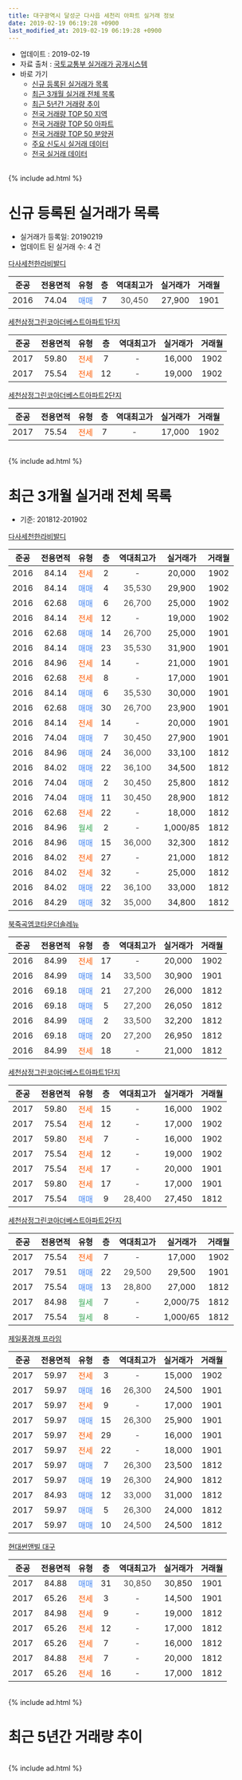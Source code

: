 ```yaml
---
title: 대구광역시 달성군 다사읍 세천리 아파트 실거래 정보
date: 2019-02-19 06:19:28 +0900
last_modified_at: 2019-02-19 06:19:28 +0900
---
```


* 업데이트 : 2019-02-19
* 자료 출처 : [국토교통부 실거래가 공개시스템](http://rt.molit.go.kr)
* 바로 가기
    * [신규 등록된 실거래가 목록](#신규-등록된-실거래가-목록)
    * [최근 3개월 실거래 전체 목록](#최근-3개월-실거래-전체-목록)
    * [최근 5년간 거래량 추이](#최근-5년간-거래량-추이)
    * [전국 거래량 TOP 50 지역](https://inasie.github.io/apt-trade-info/최근-3개월-전국에서-가장-거래가-많이-발생한-지역)
    * [전국 거래량 TOP 50 아파트](https://inasie.github.io/apt-trade-info/최근-3개월-전국에서-가장-거래가-많이-발생한-아파트)
    * [전국 거래량 TOP 50 분양권](https://inasie.github.io/apt-trade-info/최근-3개월-전국에서-가장-거래가-많이-발생한-분양권)
    * [주요 신도시 실거래 데이터](https://inasie.github.io/apt-trade-info/주요-신도시)
    * [전국 실거래 데이터](https://inasie.github.io/apt-trade-info/전국)
<br>
{% include ad.html %}
<br>

# 신규 등록된 실거래가 목록
* 실거래가 등록일: 20190219
* 업데이트 된 실거래 수: 4 건


[다사세천한라비발디](https://search.naver.com/search.naver?query=%EB%8C%80%EA%B5%AC%EA%B4%91%EC%97%AD%EC%8B%9C+%EB%8B%AC%EC%84%B1%EA%B5%B0+%EB%8B%A4%EC%82%AC%EC%9D%8D+%EC%84%B8%EC%B2%9C%EB%A6%AC+%EB%8B%A4%EC%82%AC%EC%84%B8%EC%B2%9C%ED%95%9C%EB%9D%BC%EB%B9%84%EB%B0%9C%EB%94%94)

|준공|전용면적|유형|층|역대최고가|실거래가|거래월|
|:---:|:---:|:---:|:---:|:---:|:---:|:---:|
|2016|74.04|<span style="color:#4285f3">매매</span>|7|<span style="color:#444444">30,450</span>|27,900|1901|

[세천삼정그린코아더베스트아파트1단지](https://search.naver.com/search.naver?query=%EB%8C%80%EA%B5%AC%EA%B4%91%EC%97%AD%EC%8B%9C+%EB%8B%AC%EC%84%B1%EA%B5%B0+%EB%8B%A4%EC%82%AC%EC%9D%8D+%EC%84%B8%EC%B2%9C%EB%A6%AC+%EC%84%B8%EC%B2%9C%EC%82%BC%EC%A0%95%EA%B7%B8%EB%A6%B0%EC%BD%94%EC%95%84%EB%8D%94%EB%B2%A0%EC%8A%A4%ED%8A%B8%EC%95%84%ED%8C%8C%ED%8A%B81%EB%8B%A8%EC%A7%80)

|준공|전용면적|유형|층|역대최고가|실거래가|거래월|
|:---:|:---:|:---:|:---:|:---:|:---:|:---:|
|2017|59.80|<span style="color:#ff5a00">전세</span>|7|<span style="color:#444444">-</span>|16,000|1902|
|2017|75.54|<span style="color:#ff5a00">전세</span>|12|<span style="color:#444444">-</span>|19,000|1902|

[세천삼정그린코아더베스트아파트2단지](https://search.naver.com/search.naver?query=%EB%8C%80%EA%B5%AC%EA%B4%91%EC%97%AD%EC%8B%9C+%EB%8B%AC%EC%84%B1%EA%B5%B0+%EB%8B%A4%EC%82%AC%EC%9D%8D+%EC%84%B8%EC%B2%9C%EB%A6%AC+%EC%84%B8%EC%B2%9C%EC%82%BC%EC%A0%95%EA%B7%B8%EB%A6%B0%EC%BD%94%EC%95%84%EB%8D%94%EB%B2%A0%EC%8A%A4%ED%8A%B8%EC%95%84%ED%8C%8C%ED%8A%B82%EB%8B%A8%EC%A7%80)

|준공|전용면적|유형|층|역대최고가|실거래가|거래월|
|:---:|:---:|:---:|:---:|:---:|:---:|:---:|
|2017|75.54|<span style="color:#ff5a00">전세</span>|7|<span style="color:#444444">-</span>|17,000|1902|


<br>
{% include ad.html %}
<br>

# 최근 3개월 실거래 전체 목록
* 기준: 201812-201902


[다사세천한라비발디](https://search.naver.com/search.naver?query=%EB%8C%80%EA%B5%AC%EA%B4%91%EC%97%AD%EC%8B%9C+%EB%8B%AC%EC%84%B1%EA%B5%B0+%EB%8B%A4%EC%82%AC%EC%9D%8D+%EC%84%B8%EC%B2%9C%EB%A6%AC+%EB%8B%A4%EC%82%AC%EC%84%B8%EC%B2%9C%ED%95%9C%EB%9D%BC%EB%B9%84%EB%B0%9C%EB%94%94)

|준공|전용면적|유형|층|역대최고가|실거래가|거래월|
|:---:|:---:|:---:|:---:|:---:|:---:|:---:|
|2016|84.14|<span style="color:#ff5a00">전세</span>|2|<span style="color:#444444">-</span>|20,000|1902|
|2016|84.14|<span style="color:#4285f3">매매</span>|4|<span style="color:#444444">35,530</span>|29,900|1902|
|2016|62.68|<span style="color:#4285f3">매매</span>|6|<span style="color:#444444">26,700</span>|25,000|1902|
|2016|84.14|<span style="color:#ff5a00">전세</span>|12|<span style="color:#444444">-</span>|19,000|1902|
|2016|62.68|<span style="color:#4285f3">매매</span>|14|<span style="color:#444444">26,700</span>|25,000|1901|
|2016|84.14|<span style="color:#4285f3">매매</span>|23|<span style="color:#444444">35,530</span>|31,900|1901|
|2016|84.96|<span style="color:#ff5a00">전세</span>|14|<span style="color:#444444">-</span>|21,000|1901|
|2016|62.68|<span style="color:#ff5a00">전세</span>|8|<span style="color:#444444">-</span>|17,000|1901|
|2016|84.14|<span style="color:#4285f3">매매</span>|6|<span style="color:#444444">35,530</span>|30,000|1901|
|2016|62.68|<span style="color:#4285f3">매매</span>|30|<span style="color:#444444">26,700</span>|23,900|1901|
|2016|84.14|<span style="color:#ff5a00">전세</span>|14|<span style="color:#444444">-</span>|20,000|1901|
|2016|74.04|<span style="color:#4285f3">매매</span>|7|<span style="color:#444444">30,450</span>|27,900|1901|
|2016|84.96|<span style="color:#4285f3">매매</span>|24|<span style="color:#444444">36,000</span>|33,100|1812|
|2016|84.02|<span style="color:#4285f3">매매</span>|22|<span style="color:#444444">36,100</span>|34,500|1812|
|2016|74.04|<span style="color:#4285f3">매매</span>|2|<span style="color:#444444">30,450</span>|25,800|1812|
|2016|74.04|<span style="color:#4285f3">매매</span>|11|<span style="color:#444444">30,450</span>|28,900|1812|
|2016|62.68|<span style="color:#ff5a00">전세</span>|22|<span style="color:#444444">-</span>|18,000|1812|
|2016|84.96|<span style="color:#34a853">월세</span>|2|<span style="color:#444444">-</span>|1,000/85|1812|
|2016|84.96|<span style="color:#4285f3">매매</span>|15|<span style="color:#444444">36,000</span>|32,300|1812|
|2016|84.02|<span style="color:#ff5a00">전세</span>|27|<span style="color:#444444">-</span>|21,000|1812|
|2016|84.02|<span style="color:#ff5a00">전세</span>|32|<span style="color:#444444">-</span>|25,000|1812|
|2016|84.02|<span style="color:#4285f3">매매</span>|22|<span style="color:#444444">36,100</span>|33,000|1812|
|2016|84.29|<span style="color:#4285f3">매매</span>|32|<span style="color:#444444">35,000</span>|34,800|1812|

[북죽곡엠코타운더솔레뉴](https://search.naver.com/search.naver?query=%EB%8C%80%EA%B5%AC%EA%B4%91%EC%97%AD%EC%8B%9C+%EB%8B%AC%EC%84%B1%EA%B5%B0+%EB%8B%A4%EC%82%AC%EC%9D%8D+%EC%84%B8%EC%B2%9C%EB%A6%AC+%EB%B6%81%EC%A3%BD%EA%B3%A1%EC%97%A0%EC%BD%94%ED%83%80%EC%9A%B4%EB%8D%94%EC%86%94%EB%A0%88%EB%89%B4)

|준공|전용면적|유형|층|역대최고가|실거래가|거래월|
|:---:|:---:|:---:|:---:|:---:|:---:|:---:|
|2016|84.99|<span style="color:#ff5a00">전세</span>|17|<span style="color:#444444">-</span>|20,000|1902|
|2016|84.99|<span style="color:#4285f3">매매</span>|14|<span style="color:#444444">33,500</span>|30,900|1901|
|2016|69.18|<span style="color:#4285f3">매매</span>|21|<span style="color:#444444">27,200</span>|26,000|1812|
|2016|69.18|<span style="color:#4285f3">매매</span>|5|<span style="color:#444444">27,200</span>|26,050|1812|
|2016|84.99|<span style="color:#4285f3">매매</span>|2|<span style="color:#444444">33,500</span>|32,200|1812|
|2016|69.18|<span style="color:#4285f3">매매</span>|20|<span style="color:#444444">27,200</span>|26,950|1812|
|2016|84.99|<span style="color:#ff5a00">전세</span>|18|<span style="color:#444444">-</span>|21,000|1812|

[세천삼정그린코아더베스트아파트1단지](https://search.naver.com/search.naver?query=%EB%8C%80%EA%B5%AC%EA%B4%91%EC%97%AD%EC%8B%9C+%EB%8B%AC%EC%84%B1%EA%B5%B0+%EB%8B%A4%EC%82%AC%EC%9D%8D+%EC%84%B8%EC%B2%9C%EB%A6%AC+%EC%84%B8%EC%B2%9C%EC%82%BC%EC%A0%95%EA%B7%B8%EB%A6%B0%EC%BD%94%EC%95%84%EB%8D%94%EB%B2%A0%EC%8A%A4%ED%8A%B8%EC%95%84%ED%8C%8C%ED%8A%B81%EB%8B%A8%EC%A7%80)

|준공|전용면적|유형|층|역대최고가|실거래가|거래월|
|:---:|:---:|:---:|:---:|:---:|:---:|:---:|
|2017|59.80|<span style="color:#ff5a00">전세</span>|15|<span style="color:#444444">-</span>|16,000|1902|
|2017|75.54|<span style="color:#ff5a00">전세</span>|12|<span style="color:#444444">-</span>|17,000|1902|
|2017|59.80|<span style="color:#ff5a00">전세</span>|7|<span style="color:#444444">-</span>|16,000|1902|
|2017|75.54|<span style="color:#ff5a00">전세</span>|12|<span style="color:#444444">-</span>|19,000|1902|
|2017|75.54|<span style="color:#ff5a00">전세</span>|17|<span style="color:#444444">-</span>|20,000|1901|
|2017|59.80|<span style="color:#ff5a00">전세</span>|17|<span style="color:#444444">-</span>|17,000|1901|
|2017|75.54|<span style="color:#4285f3">매매</span>|9|<span style="color:#444444">28,400</span>|27,450|1812|

[세천삼정그린코아더베스트아파트2단지](https://search.naver.com/search.naver?query=%EB%8C%80%EA%B5%AC%EA%B4%91%EC%97%AD%EC%8B%9C+%EB%8B%AC%EC%84%B1%EA%B5%B0+%EB%8B%A4%EC%82%AC%EC%9D%8D+%EC%84%B8%EC%B2%9C%EB%A6%AC+%EC%84%B8%EC%B2%9C%EC%82%BC%EC%A0%95%EA%B7%B8%EB%A6%B0%EC%BD%94%EC%95%84%EB%8D%94%EB%B2%A0%EC%8A%A4%ED%8A%B8%EC%95%84%ED%8C%8C%ED%8A%B82%EB%8B%A8%EC%A7%80)

|준공|전용면적|유형|층|역대최고가|실거래가|거래월|
|:---:|:---:|:---:|:---:|:---:|:---:|:---:|
|2017|75.54|<span style="color:#ff5a00">전세</span>|7|<span style="color:#444444">-</span>|17,000|1902|
|2017|79.51|<span style="color:#4285f3">매매</span>|22|<span style="color:#444444">29,500</span>|29,500|1901|
|2017|75.54|<span style="color:#4285f3">매매</span>|13|<span style="color:#444444">28,800</span>|27,000|1812|
|2017|84.98|<span style="color:#34a853">월세</span>|7|<span style="color:#444444">-</span>|2,000/75|1812|
|2017|75.54|<span style="color:#34a853">월세</span>|8|<span style="color:#444444">-</span>|1,000/65|1812|


<script async src="//pagead2.googlesyndication.com/pagead/js/adsbygoogle.js"></script>
<!-- 기본 -->
<ins class="adsbygoogle"
     style="display:block"
     data-ad-client="ca-pub-2446590836940007"
     data-ad-slot="1659523306"
     data-ad-format="auto"
     data-full-width-responsive="true"></ins>
<script>
(adsbygoogle = window.adsbygoogle || []).push({});
</script>


[제일풍경채 프라임](https://search.naver.com/search.naver?query=%EB%8C%80%EA%B5%AC%EA%B4%91%EC%97%AD%EC%8B%9C+%EB%8B%AC%EC%84%B1%EA%B5%B0+%EB%8B%A4%EC%82%AC%EC%9D%8D+%EC%84%B8%EC%B2%9C%EB%A6%AC+%EC%A0%9C%EC%9D%BC%ED%92%8D%EA%B2%BD%EC%B1%84+%ED%94%84%EB%9D%BC%EC%9E%84)

|준공|전용면적|유형|층|역대최고가|실거래가|거래월|
|:---:|:---:|:---:|:---:|:---:|:---:|:---:|
|2017|59.97|<span style="color:#ff5a00">전세</span>|3|<span style="color:#444444">-</span>|15,000|1902|
|2017|59.97|<span style="color:#4285f3">매매</span>|16|<span style="color:#444444">26,300</span>|24,500|1901|
|2017|59.97|<span style="color:#ff5a00">전세</span>|9|<span style="color:#444444">-</span>|17,000|1901|
|2017|59.97|<span style="color:#4285f3">매매</span>|15|<span style="color:#444444">26,300</span>|25,900|1901|
|2017|59.97|<span style="color:#ff5a00">전세</span>|29|<span style="color:#444444">-</span>|16,000|1901|
|2017|59.97|<span style="color:#ff5a00">전세</span>|22|<span style="color:#444444">-</span>|18,000|1901|
|2017|59.97|<span style="color:#4285f3">매매</span>|7|<span style="color:#444444">26,300</span>|23,500|1812|
|2017|59.97|<span style="color:#4285f3">매매</span>|19|<span style="color:#444444">26,300</span>|24,900|1812|
|2017|84.93|<span style="color:#4285f3">매매</span>|12|<span style="color:#444444">33,000</span>|31,000|1812|
|2017|59.97|<span style="color:#4285f3">매매</span>|5|<span style="color:#444444">26,300</span>|24,000|1812|
|2017|59.97|<span style="color:#4285f3">매매</span>|10|<span style="color:#444444">24,500</span>|24,500|1812|

[현대썬앤빌 대구](https://search.naver.com/search.naver?query=%EB%8C%80%EA%B5%AC%EA%B4%91%EC%97%AD%EC%8B%9C+%EB%8B%AC%EC%84%B1%EA%B5%B0+%EB%8B%A4%EC%82%AC%EC%9D%8D+%EC%84%B8%EC%B2%9C%EB%A6%AC+%ED%98%84%EB%8C%80%EC%8D%AC%EC%95%A4%EB%B9%8C+%EB%8C%80%EA%B5%AC)

|준공|전용면적|유형|층|역대최고가|실거래가|거래월|
|:---:|:---:|:---:|:---:|:---:|:---:|:---:|
|2017|84.88|<span style="color:#4285f3">매매</span>|31|<span style="color:#444444">30,850</span>|30,850|1901|
|2017|65.26|<span style="color:#ff5a00">전세</span>|3|<span style="color:#444444">-</span>|14,500|1901|
|2017|84.98|<span style="color:#ff5a00">전세</span>|9|<span style="color:#444444">-</span>|19,000|1812|
|2017|65.26|<span style="color:#ff5a00">전세</span>|12|<span style="color:#444444">-</span>|17,000|1812|
|2017|65.26|<span style="color:#ff5a00">전세</span>|7|<span style="color:#444444">-</span>|16,000|1812|
|2017|84.88|<span style="color:#ff5a00">전세</span>|7|<span style="color:#444444">-</span>|20,000|1812|
|2017|65.26|<span style="color:#ff5a00">전세</span>|16|<span style="color:#444444">-</span>|17,000|1812|


<br>
{% include ad.html %}
<br>

# 최근 5년간 거래량 추이


<div style="width:100%;">
    <canvas id="deal_progress" height="200"></canvas>
</div>

<script>
new Chart(document.getElementById("deal_progress"), {
    type: 'line',
    data: {
        labels: ['201402','201403','201404','201405','201406','201407','201408','201409','201410','201411','201412','201501','201502','201503','201504','201505','201506','201507','201508','201509','201510','201511','201512','201601','201602','201603','201604','201605','201606','201607','201608','201609','201610','201611','201612','201701','201702','201703','201704','201705','201706','201707','201708','201709','201710','201711','201712','201801','201802','201803','201804','201805','201806','201807','201808','201809','201810','201811','201812','201901','201902'],
        datasets: [{
            label: '매매',
            pointRadius: 1,
            data: [0, 0, 0, 0, 3, 0, 2, 0, 2, 1, 1, 2, 3, 3, 1, 1, 3, 0, 2, 2, 0, 0, 2, 0, 0, 0, 1, 0, 2, 0, 4, 1, 5, 4, 2, 5, 3, 2, 1, 5, 7, 8, 18, 9, 14, 25, 14, 14, 11, 14, 16, 16, 21, 15, 16, 18, 26, 6, 18, 10, 2],
            borderColor: "rgba(255, 201, 14, 1)",
            backgroundColor: "rgba(255, 201, 14, 0.5)",
            fill: false,
            lineTension: 0
        },{
            label: '전월세',
            pointRadius: 1,
            data: [0, 0, 0, 0, 0, 0, 0, 0, 0, 0, 0, 0, 0, 0, 0, 0, 0, 0, 0, 0, 0, 0, 0, 22, 29, 37, 15, 11, 20, 36, 30, 24, 9, 4, 6, 21, 25, 39, 17, 24, 24, 49, 62, 47, 28, 22, 23, 19, 24, 26, 17, 18, 20, 32, 28, 14, 11, 14, 12, 9, 9],
            borderColor: "rgba(0, 141, 185, 1)",
            backgroundColor: "rgba(0, 141, 185, 0.5)",
            fill: false,
            lineTension: 0
        }
        ]
    },
    options: {
        responsive: true,
        title: {
            display: false
        },
        tooltips: {
            mode: 'index',
            intersect: false
        },
        hover: {
            mode: 'nearest',
            intersect: true
        },
        scales: {
            xAxes: [{
                display: true,
                scaleLabel: {
                    display: true,
                    labelString: '년/월'
                }
            }],
            yAxes: [{
                display: true,
                ticks: {
                    suggestedMin: 0,
                },
                scaleLabel: {
                    display: true,
                    labelString: '실거래 수'
                }
            }]
        }
    }
});

</script>


<br>
{% include ad.html %}
<br>

